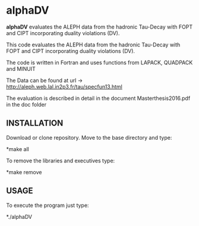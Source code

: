 alphaDV
======
**alphaDV** evaluates the ALEPH data from the hadronic Tau-Decay with FOPT and CIPT incorporating duality violations (DV).

This code evaluates the ALEPH data from the hadronic Tau-Decay with FOPT and CIPT 
incorporating duality violations (DV).

The code is written in Fortran and uses functions from LAPACK, QUADPACK and MINUIT

The Data can be found at url -> http://aleph.web.lal.in2p3.fr/tau/specfun13.html
  
The evaluation is described in detail in the document Masterthesis2016.pdf in the doc folder

## INSTALLATION
Download or clone repository. Move to the base directory and type:

  *make all

  To remove the libraries and executives type:

  *make remove

## USAGE
To execute the program just type:

  *./alphaDV
